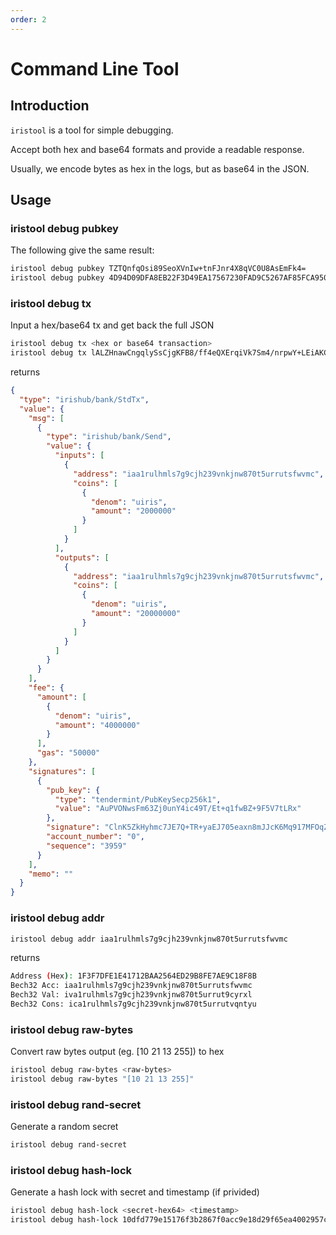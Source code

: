 ```yaml
---
order: 2
---
```


# Command Line Tool

## Introduction

`iristool` is a tool for simple debugging.

Accept both hex and base64 formats and provide a readable response.

Usually, we encode bytes as hex in the logs, but as base64 in the JSON.

## Usage

### iristool debug pubkey

The following give the same result:

```bash
iristool debug pubkey TZTQnfqOsi89SeoXVnIw+tnFJnr4X8qVC0U8AsEmFk4=
iristool debug pubkey 4D94D09DFA8EB22F3D49EA17567230FAD9C5267AF85FCA950B453C02C126164E
  ```

### iristool debug tx

Input a hex/base64 tx and get back the full JSON

```bash
iristool debug tx <hex or base64 transaction>
iristool debug tx lALZHnawCngqlySsCjgKFB8/ff4eQXErqiVk7Sm4/nrpwY+LEiAKCWlyaXMtYXR0bxITMjAwMDAwMDAwMDAwMDAwMDAwMBI4ChQfP33+HkFxK6olZO0puP566cGPixIgCglpcmlzLWF0dG8SEzIwMDAwMDAwMDAwMDAwMDAwMDASJQofCglpcmlzLWF0dG8SEjQwMDAwMDAwMDAwMDAwMDAwMBDQhgMabQom61rphyEC49U43CwWbrdmPS6djiJzj1P8S36rV/AFn70XlXu0tHESQApZyuWZB8oZnOyRO0Pk0fsmhCe9OXmsZ/JiSXCujKvdezBTqmRjlSq95Wqo8qoxMukLylhdlQF3GfkbW+PriBgg9x4=
```

returns

```json
{
  "type": "irishub/bank/StdTx",
  "value": {
    "msg": [
      {
        "type": "irishub/bank/Send",
        "value": {
          "inputs": [
            {
              "address": "iaa1rulhmls7g9cjh239vnkjnw870t5urrutsfwvmc",
              "coins": [
                {
                  "denom": "uiris",
                  "amount": "2000000"
                }
              ]
            }
          ],
          "outputs": [
            {
              "address": "iaa1rulhmls7g9cjh239vnkjnw870t5urrutsfwvmc",
              "coins": [
                {
                  "denom": "uiris",
                  "amount": "20000000"
                }
              ]
            }
          ]
        }
      }
    ],
    "fee": {
      "amount": [
        {
          "denom": "uiris",
          "amount": "4000000"
        }
      ],
      "gas": "50000"
    },
    "signatures": [
      {
        "pub_key": {
          "type": "tendermint/PubKeySecp256k1",
          "value": "AuPVONwsFm63Zj0unY4ic49T/Et+q1fwBZ+9F5V7tLRx"
        },
        "signature": "ClnK5ZkHyhmc7JE7Q+TR+yaEJ705eaxn8mJJcK6Mq917MFOqZGOVKr3laqjyqjEy6QvKWF2VAXcZ+Rtb4+uIGA==",
        "account_number": "0",
        "sequence": "3959"
      }
    ],
    "memo": ""
  }
}
```

### iristool debug addr

```bash
iristool debug addr iaa1rulhmls7g9cjh239vnkjnw870t5urrutsfwvmc
  ```

returns

```bash
Address (Hex): 1F3F7DFE1E41712BAA2564ED29B8FE7AE9C18F8B
Bech32 Acc: iaa1rulhmls7g9cjh239vnkjnw870t5urrutsfwvmc
Bech32 Val: iva1rulhmls7g9cjh239vnkjnw870t5urrut9cyrxl
Bech32 Cons: ica1rulhmls7g9cjh239vnkjnw870t5urrutvqntyu
```

### iristool debug raw-bytes

Convert raw bytes output (eg. [10 21 13 255]) to hex

```bash
iristool debug raw-bytes <raw-bytes>
iristool debug raw-bytes "[10 21 13 255]"
```

### iristool debug rand-secret

Generate a random secret

```bash
iristool debug rand-secret
```

### iristool debug hash-lock

Generate a hash lock with secret and timestamp (if privided)

```bash
iristool debug hash-lock <secret-hex64> <timestamp>
iristool debug hash-lock 10dfd779e15176f3b2867f0acc9e18d29f65ea4002957c632d1bea200b9b2915 1580000000
```
